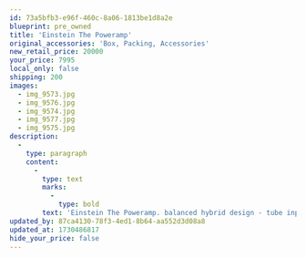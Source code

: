 ```yaml
---
id: 73a5bfb3-e96f-460c-8a06-1813be1d8a2e
blueprint: pre_owned
title: 'Einstein The Poweramp'
original_accessories: 'Box, Packing, Accessories'
new_retail_price: 20000
your_price: 7995
local_only: false
shipping: 200
images:
  - img_9573.jpg
  - img_9576.jpg
  - img_9574.jpg
  - img_9577.jpg
  - img_9575.jpg
description:
  -
    type: paragraph
    content:
      -
        type: text
        marks:
          -
            type: bold
        text: 'Einstein The Poweramp. balanced hybrid design - tube input and solid state output. 90 watts per channel into 8 ohms. The amplifier is in like-new condition with original box, packing and accessories. Unit sold as new for $20,000.00'
updated_by: 87ca4130-78f3-4ed1-8b64-aa552d3d08a8
updated_at: 1730486817
hide_your_price: false
---
```

